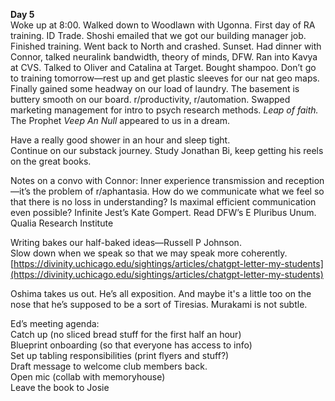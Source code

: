 **Day 5**  
Woke up at 8:00. Walked down to Woodlawn with Ugonna. First day of RA training. ID Trade. Shoshi emailed that we got our building manager job. Finished training. Went back to North and crashed. Sunset. Had dinner with Connor, talked neuralink bandwidth, theory of minds, DFW. Ran into Kavya at CVS. Talked to Oliver and Catalina at Target. Bought shampoo. Don’t go to training tomorrow—rest up and get plastic sleeves for our nat geo maps. Finally gained some headway on our load of laundry. The basement is buttery smooth on our board. r/productivity, r/automation. Swapped marketing management for intro to psych research methods. *Leap of faith.* The Prophet *Veep An Null* appeared to us in a dream.

Have a really good shower in an hour and sleep tight.   
Continue on our substack journey. Study Jonathan Bi, keep getting his reels on the great books.

Notes on a convo with Connor: Inner experience transmission and reception—it’s the problem of r/aphantasia. How do we communicate what we feel so that there is no loss in understanding? Is maximal efficient communication even possible? Infinite Jest’s Kate Gompert. Read DFW’s E Pluribus Unum. Qualia Research Institute

Writing bakes our half-baked ideas—Russell P Johnson.   
Slow down when we speak so that we may speak more coherently.  
[https://divinity.uchicago.edu/sightings/articles/chatgpt-letter-my-students](https://divinity.uchicago.edu/sightings/articles/chatgpt-letter-my-students)

Oshima takes us out. He’s all exposition. And maybe it's a little too on the nose that he’s supposed to be a sort of Tiresias. Murakami is not subtle. 

Ed’s meeting agenda:  
Catch up (no sliced bread stuff for the first half an hour)  
Blueprint onboarding (so that everyone has access to info)  
Set up tabling responsibilities (print flyers and stuff?)  
Draft message to welcome club members back.   
Open mic (collab with memoryhouse)  
Leave the book to Josie
